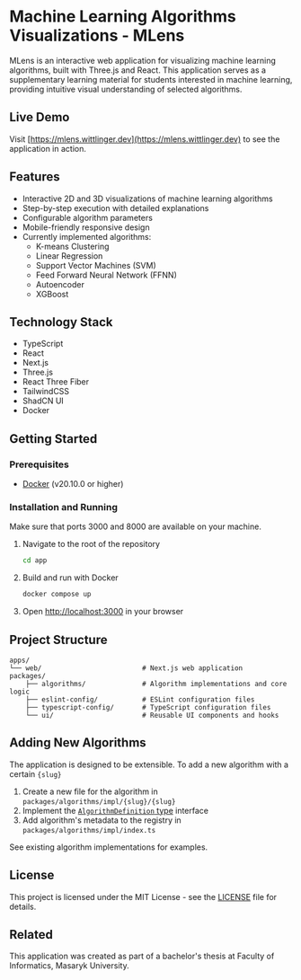 # Machine Learning Algorithms Visualizations - MLens

MLens is an interactive web application for visualizing machine learning algorithms, built with Three.js and React. This application serves as a supplementary learning material for students interested in machine learning, providing intuitive visual understanding of selected algorithms.

## Live Demo

Visit [https://mlens.wittlinger.dev](https://mlens.wittlinger.dev) to see the application in action.

## Features

- Interactive 2D and 3D visualizations of machine learning algorithms
- Step-by-step execution with detailed explanations
- Configurable algorithm parameters
- Mobile-friendly responsive design
- Currently implemented algorithms:
  - K-means Clustering
  - Linear Regression
  - Support Vector Machines (SVM)
  - Feed Forward Neural Network (FFNN)
  - Autoencoder
  - XGBoost

## Technology Stack

- TypeScript
- React
- Next.js
- Three.js
- React Three Fiber
- TailwindCSS
- ShadCN UI
- Docker

## Getting Started

### Prerequisites

- [Docker](https://www.docker.com/) (v20.10.0 or higher)

### Installation and Running

Make sure that ports 3000 and 8000 are available on your machine.

1. Navigate to the root of the repository

   ```bash
   cd app
   ```

2. Build and run with Docker

   ```bash
   docker compose up
   ```

3. Open [http://localhost:3000](http://localhost:3000) in your browser

## Project Structure

```
apps/
└── web/                         # Next.js web application
packages/
    ├── algorithms/              # Algorithm implementations and core logic
    ├── eslint-config/           # ESLint configuration files
    ├── typescript-config/       # TypeScript configuration files
    └── ui/                      # Reusable UI components and hooks
```

## Adding New Algorithms

The application is designed to be extensible. To add a new algorithm with a certain `{slug}`

1. Create a new file for the algorithm in `packages/algorithms/impl/{slug}/{slug}`
2. Implement the [`AlgorithmDefinition` type](packages/algorithms/src/lib/types.ts) interface
3. Add algorithm's metadata to the registry in `packages/algorithms/impl/index.ts`

See existing algorithm implementations for examples.

## License

This project is licensed under the MIT License - see the [LICENSE](LICENSE) file for details.

## Related

This application was created as part of a bachelor's thesis at Faculty of Informatics, Masaryk University.
